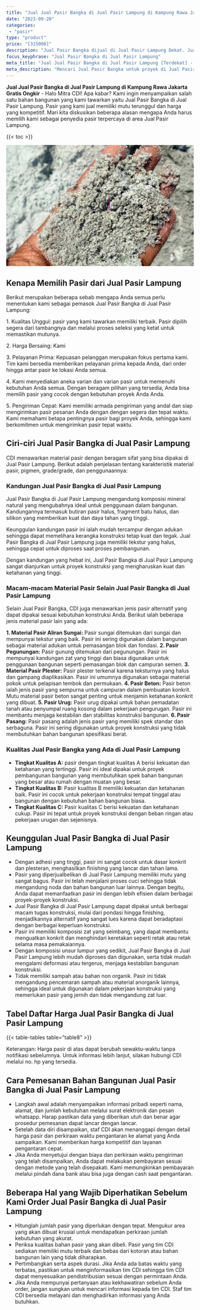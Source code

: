 ```yaml
---
title: "Jual Jual Pasir Bangka di Jual Pasir Lampung di Kampung Rawa Jakarta Gratis Ongkir"
date: "2023-09-20"
categories:
 - "pasir"
type: "product"
price: "[315000]"
description: "Jual Pasir Bangka dijual di Jual Pasir Lampung Dekat. Jual Pasir Bangka ini sering dipakai dalam proyek konstruksi sebagai material adukan yang terpilih dan halus. Silakan hubungi kami untuk informasi lebih lanjut."
focus_keyphrase: "Jual Pasir Bangka di Jual Pasir Lampung"
meta_title: "Jual Jual Pasir Bangka di Jual Pasir Lampung [Terdekat] - CDI"
meta_description: "Mencari Jual Pasir Bangka untuk proyek di Jual Pasir Lampung? Kami memiliki Jual Pasir Bangka berkualitas untuk material adukan. Raih penawaran terbaik sekarang."
---
```


**Jual Jual Pasir Bangka di Jual Pasir Lampung di Kampung Rawa Jakarta Gratis Ongkir** - Halo Mitra CDI! Apa kabar? Kami ingin menyampaikan salah satu bahan bangunan yang kami tawarkan yaitu Jual Pasir Bangka di Jual Pasir Lampung. Pasir yang kami jual memiliki mutu terunggul dan harga yang kompetitif. Mari kita diskusikan beberapa alasan mengapa Anda harus memilih kami sebagai penyedia pasir terpercaya di area Jual Pasir Lampung.

{{< toc >}}

![Jual Jual Pasir Bangka di Jual Pasir Lampung di Kampung Rawa Jakarta Gratis Ongkir](/images/pasir/pasir-bangunan-19.jpg)

## Kenapa Memilih Pasir dari Jual Pasir Lampung

Berikut merupakan beberapa sebab mengapa Anda semua perlu menentukan kami sebagai pemasok Jual Pasir Bangka di Jual Pasir Lampung:

1\.  Kualitas Unggul: pasir yang kami tawarkan memiliki terbaik. Pasir dipilih segera dari tambangnya dan melalui proses seleksi yang ketat untuk memastikan mutunya.

2\.  Harga Bersaing: Kami

3\.  Pelayanan Prima: Kepuasan pelanggan merupakan fokus pertama kami. Tim kami bersedia memberikan pelayanan prima kepada Anda, dari order hingga antar pasir ke lokasi Anda semua.

4\.  Kami menyediakan aneka varian dan varian pasir untuk memenuhi kebutuhan Anda semua. Dengan beragam pilihan yang tersedia, Anda bisa memilih pasir yang cocok dengan kebutuhan proyek Anda Anda.

5\.  Pengiriman Cepat: Kami memiliki armada pengiriman yang andal dan siap mengirimkan pasir pesanan Anda dengan dengan segera dan tepat waktu. Kami memahami betapa pentingnya pasir bagi proyek Anda, sehingga kami berkomitmen untuk mengirimkan pasir tepat waktu.

## Ciri-ciri Jual Pasir Bangka di Jual Pasir Lampung

CDI menawarkan material pasir dengan beragam sifat yang bisa dipakai di Jual Pasir Lampung. Berikut adalah penjelasan tentang karakteristik material pasir, pigmen, grade/grade, dan penggunaannya:

### Kandungan Jual Pasir Bangka di Jual Pasir Lampung

Jual Pasir Bangka di Jual Pasir Lampung mengandung komposisi mineral natural yang mengubahnya ideal untuk penggunaan dalam bangunan. Kandungannya termasuk butiran pasir halus, fragment batu halus, dan silikon yang memberikan kuat dan daya tahan yang tinggi.

Keunggulan kandungan pasir ini ialah mudah tercampur dengan adukan sehingga dapat memelihara kerangka konstruksi tetap kuat dan tegak. Jual Pasir Bangka di Jual Pasir Lampung juga memiliki tekstur yang halus, sehingga cepat untuk diproses saat proses pembangunan.

Dengan kandungan yang hebat ini, Jual Pasir Bangka di Jual Pasir Lampung sangat dianjurkan untuk proyek konstruksi yang mengharuskan kuat dan ketahanan yang tinggi.

### Macam-macam Material Pasir Selain Jual Pasir Bangka di Jual Pasir Lampung

Selain Jual Pasir Bangka, CDI juga menawarkan jenis pasir alternatif yang dapat dipakai sesuai kebutuhan konstruksi Anda. Berikut ialah beberapa jenis material pasir lain yang ada:

**1\. Material Pasir Aliran Sungai:** Pasir sungai ditemukan dari sungai dan mempunyai tekstur yang baik. Pasir ini sering digunakan dalam bangunan sebagai material adukan untuk pemasangan blok dan fondasi.
**2\. Pasir Pegunungan:** Pasir gunung ditemukan dari pegunungan. Pasir ini mempunyai kandungan zat yang tinggi dan biasa digunakan untuk penggunaan bangunan seperti pemasangan blok dan campuran semen.
**3\. Material Pasir Plester:** Pasir plester terkenal karena teksturnya yang halus dan gampang diaplikasikan. Pasir ini umumnya digunakan sebagai material pokok untuk pelapisan tembok dan permukaan.
**4\. Pasir Beton:** Pasir beton ialah jenis pasir yang sempurna untuk campuran dalam pembuatan konkrit. Mutu material pasir beton sangat penting untuk menjamin ketahanan konkrit yang dibuat.
**5\. Pasir Urug:** Pasir urug dipakai untuk bahan pemadatan tanah atau penyumpal ruang kosong dalam pekerjaan pengurugan. Pasir ini membantu menjaga kestabilan dan stabilitas konstruksi bangunan.
**6\. Pasir Pasang:** Pasir pasang adalah jenis pasir yang memiliki spek standar dan serbaguna. Pasir ini sering digunakan untuk proyek konstruksi yang tidak membutuhkan bahan bangunan spesifikasi berat.

### Kualitas Jual Pasir Bangka yang Ada di Jual Pasir Lampung

*   **Tingkat Kualitas A:** pasir dengan tingkat kualitas A berisi kekuatan dan ketahanan yang tertinggi. Pasir ini ideal dipakai untuk proyek pembangunan bangunan yang membutuhkan spek bahan bangunan yang besar atau rumah dengan muatan yang besar.
*   **Tingkat Kualitas B:** Pasir kualitas B memiliki kekuatan dan ketahanan baik. Pasir ini cocok untuk pekerjaan konstruksi tempat tinggal atau bangunan dengan kebutuhan bahan bangunan biasa.
*   **Tingkat Kualitas C:** Pasir kualitas C berisi kekuatan dan ketahanan cukup. Pasir ini tepat untuk proyek konstruksi dengan beban ringan atau pekerjaan urugan dan sejenisnya.

## Keunggulan Jual Pasir Bangka di Jual Pasir Lampung

*   Dengan adhesi yang tinggi, pasir ini sangat cocok untuk dasar konkrit dan plesteran, menghasilkan finishing yang lancar dan tahan lama.
*   Pasir yang diperjualbelikan di Jual Pasir Lampung memiliki mutu yang sangat bagus. Pasir ini telah menjalani proses cuci sehingga tidak mengandung noda dan bahan bangunan luar lainnya. Dengan begitu, Anda dapat memanfaatkan pasir ini dengan lebih efisien dalam berbagai proyek-proyek konstruksi.
*   Jual Pasir Bangka di Jual Pasir Lampung dapat dipakai untuk berbagai macam tugas konstruksi, mulai dari pondasi hingga finishing, menjadikannya alternatif yang sangat lues karena dapat beradaptasi dengan berbagai keperluan konstruksi.
*   Pasir ini memiliki komposisi zat yang seimbang, yang dapat membantu menguatkan konkrit dan menghindari keretakan seperti retak atau retak selama masa pemakaiannya.
*   Dengan komposisi unsur lumpur yang sedikit, Jual Pasir Bangka di Jual Pasir Lampung lebih mudah diproses dan digunakan, serta tidak mudah mengalami deformasi atau tergerus, menjaga kestabilan bangunan konstruksi.
*   Tidak memiliki sampah atau bahan non organik. Pasir ini tidak mengandung pencemaran sampah atau material anorganik lainnya, sehingga ideal untuk digunakan dalam pekerjaan konstruksi yang memerlukan pasir yang jernih dan tidak mengandung zat luar.

## Tabel Daftar Harga Jual Pasir Bangka di Jual Pasir Lampung

{{< table-tables table="table8" >}}

Keterangan: Harga pasir di atas dapat berubah sewaktu-waktu tanpa notifikasi sebelumnya. Untuk informasi lebih lanjut, silakan hubungi CDI melalui no. hp yang tersedia.

## Cara Pemesanan Bahan Bangunan Jual Pasir Bangka di Jual Pasir Lampung

*   Langkah awal adalah menyampaikan informasi pribadi seperti nama, alamat, dan jumlah kebutuhan melalui surat elektronik dan pesan whatsapp. Harap pastikan data yang diberikan utuh dan benar agar prosedur pemesanan dapat lancar dengan lancar.
*   Setelah data diri disampaikan, staf CDI akan menanggapi dengan detail harga pasir dan perkiraan waktu pengantaran ke alamat yang Anda sampaikan. Kami memberikan harga kompetitif dan layanan pengantaran cepat.
*   Jika Anda menyetujui dengan biaya dan perkiraan waktu pengiriman yang telah disampaikan, Anda dapat melakukan pembayaran sesuai dengan metode yang telah disepakati. Kami memungkinkan pembayaran melalui pindah dana bank atau bisa juga dengan cash saat pengantaran.

## Beberapa Hal yang Wajib Diperhatikan Sebelum Kami Order Jual Pasir Bangka di Jual Pasir Lampung

*   Hitunglah jumlah pasir yang diperlukan dengan tepat. Mengukur area yang akan dibuat krusial untuk mendapatkan perkiraan jumlah kebutuhan yang akurat.
*   Periksa kualitas bahan pasir yang akan dibeli. Pasir yang tim CDI sediakan memiliki mutu terbaik dan bebas dari kotoran atau bahan bangunan lain yang tidak diharapkan.
*   Pertimbangkan serta aspek durasi. Jika Anda ada batas waktu yang terbatas, pastikan untuk menginformasikan tim CDI sehingga tim CDI dapat menyesuaikan pendistribusian sesuai dengan permintaan Anda.
*   Jika Anda mempunyai pertanyaan atau kekhawatiran sebelum Anda order, jangan sungkan untuk mencari informasi kepada tim CDI. Staf tim CDI bersedia melayani dan menghadirkan informasi yang Anda butuhkan.